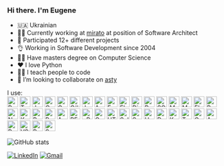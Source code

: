 ### Hi there. I'm Eugene

- 🇺🇦 Ukrainian
- 👨‍💼 Currently working at [mirato](https://mirato.com/) at position of Software Architect
- 💼 Participated 12+ different projects
- 👌 Working in Software Development since 2004
- 👨‍🎓 Have masters degree on Computer Science
- ❤️ I love Python
- 👨‍🏫 I teach people to code
- 🤝 I’m looking to collaborate on [asty](https://github.com/asty-org)

I use: <br>
<img width="25" height="25" title="Python" src="https://cdn.jsdelivr.net/gh/devicons/devicon/icons/python/python-original.svg" />
<img width="25" height="25" title="Typescript" src="https://cdn.jsdelivr.net/gh/devicons/devicon/icons/typescript/typescript-original.svg" />
<img width="25" height="25" title="Javascript" src="https://cdn.jsdelivr.net/gh/devicons/devicon/icons/javascript/javascript-original.svg" />
<img width="25" height="25" title="Coffeescript" src="https://cdn.jsdelivr.net/gh/devicons/devicon/icons/coffeescript/coffeescript-original.svg" />
<img width="25" height="25" title="Go" src="https://cdn.jsdelivr.net/gh/devicons/devicon/icons/go/go-original.svg" />
<img width="25" height="25" title="C#" src="https://cdn.jsdelivr.net/gh/devicons/devicon/icons/csharp/csharp-original.svg" />
<img width="25" height="25" title="Jupiter" src="https://cdn.jsdelivr.net/gh/devicons/devicon/icons/jupyter/jupyter-original.svg" />
<img width="25" height="25" title="Anaconda" src="https://cdn.jsdelivr.net/gh/devicons/devicon/icons/anaconda/anaconda-original.svg" />
<img width="25" height="25" title="FastApi" src="https://cdn.jsdelivr.net/gh/devicons/devicon/icons/fastapi/fastapi-original.svg" />
<img width="25" height="25" title="Flask" src="https://cdn.jsdelivr.net/gh/devicons/devicon/icons/flask/flask-original.svg" />
<img width="25" height="25" title="Django" src="https://cdn.jsdelivr.net/gh/devicons/devicon/icons/django/django-plain.svg" />
<img width="25" height="25" title="Pytest" src="https://cdn.jsdelivr.net/gh/devicons/devicon/icons/pytest/pytest-original.svg" />
<img width="25" height="25" title="SQL Alchemy" src="https://cdn.jsdelivr.net/gh/devicons/devicon/icons/sqlalchemy/sqlalchemy-original.svg" />
<img width="25" height="25" title="MySQL" src="https://cdn.jsdelivr.net/gh/devicons/devicon/icons/mysql/mysql-original.svg" />
<img width="25" height="25" title="MongoDB" src="https://cdn.jsdelivr.net/gh/devicons/devicon/icons/mongodb/mongodb-original.svg" />
<img width="25" height="25" title="Elasticsearch" src="https://user-images.githubusercontent.com/25181517/183569191-f32cdf03-673f-4ae3-809b-3a8b376bb8a2.png" />
<img width="25" height="25" title="Redis" src="https://cdn.jsdelivr.net/gh/devicons/devicon/icons/redis/redis-original.svg" />
<img width="25" height="25" title="NodeJS" src="https://cdn.jsdelivr.net/gh/devicons/devicon/icons/nodejs/nodejs-original.svg" />
<img width="25" height="25" title="Kafka" src="https://cdn.jsdelivr.net/gh/devicons/devicon/icons/apachekafka/apachekafka-original.svg"/>
<img width="25" height="25" title="React" src="https://cdn.jsdelivr.net/gh/devicons/devicon/icons/react/react-original.svg" />
<img width="25" height="25" title="Redux" src="https://cdn.jsdelivr.net/gh/devicons/devicon/icons/redux/redux-original.svg" />
<img width="25" height="25" title="Angular" src="https://cdn.jsdelivr.net/gh/devicons/devicon/icons/angularjs/angularjs-original.svg" />
<img width="25" height="25" title="REST API" src="https://user-images.githubusercontent.com/25181517/117208135-11134380-adf5-11eb-8878-040fd0f015b2.png">
<img width="25" height="25" title="gRPC" src="https://user-images.githubusercontent.com/25181517/121258446-3214fb80-c8af-11eb-8db8-cb884a356803.png">
<img width="25" height="25" title="GraphQL" src="https://cdn.jsdelivr.net/gh/devicons/devicon/icons/graphql/graphql-plain.svg" />
<img width="25" height="25" title="HTML5" src="https://cdn.jsdelivr.net/gh/devicons/devicon/icons/html5/html5-original.svg" />
<img width="25" height="25" title="Selenium" src="https://cdn.jsdelivr.net/gh/devicons/devicon/icons/selenium/selenium-original.svg" />
<img width="25" height="25" title="Spark" src="https://user-images.githubusercontent.com/25181517/184357834-eba1eee1-6074-4b9c-8ed3-5373868096cc.png" />
<img width="25" height="25" title="Unity" src="https://cdn.jsdelivr.net/gh/devicons/devicon/icons/unity/unity-original.svg" />
<img width="25" height="25" title="Docker" src="https://cdn.jsdelivr.net/gh/devicons/devicon/icons/docker/docker-original.svg" />
<img width="25" height="25" title="Kubernetes" src="https://cdn.jsdelivr.net/gh/devicons/devicon/icons/kubernetes/kubernetes-plain.svg" />
<img width="25" height="25" title="Terraform" src="https://cdn.jsdelivr.net/gh/devicons/devicon/icons/terraform/terraform-original.svg" />
<img width="25" height="25" title="Google Cloud Platform" src="https://cdn.jsdelivr.net/gh/devicons/devicon/icons/googlecloud/googlecloud-original.svg" />
<img width="25" height="25" title="Amazon Web Services" src="https://cdn.jsdelivr.net/gh/devicons/devicon/icons/amazonwebservices/amazonwebservices-original.svg" />
<img width="25" height="25" title="PyCharm" src="https://cdn.jsdelivr.net/gh/devicons/devicon/icons/pycharm/pycharm-original.svg" />
<img width="25" height="25" title="VSCode" src="https://cdn.jsdelivr.net/gh/devicons/devicon/icons/vscode/vscode-original.svg" />
<img width="25" height="25" title="Postman" src="https://user-images.githubusercontent.com/25181517/182618508-1b12183b-5398-48d2-92e7-ff0969a22624.png" />
<img width="25" height="25" title="SourceTree" src="https://cdn.jsdelivr.net/gh/devicons/devicon/icons/sourcetree/sourcetree-original.svg" />


![GitHub stats](https://github-readme-stats.vercel.app/api?username=Evgenus&count_private=true&show_icons=true)

[![LinkedIn](https://img.shields.io/badge/LinkedIn-0077B5?style=for-the-badge&logo=linkedin&logoColor=white)](https://www.linkedin.com/in/evgenus/)
[![Gmail](https://img.shields.io/badge/-gmail-c14438?style=for-the-badge&logo=Gmail&logoColor=ffffff)](mailto:chernyshov.eugene@gmail.com)

